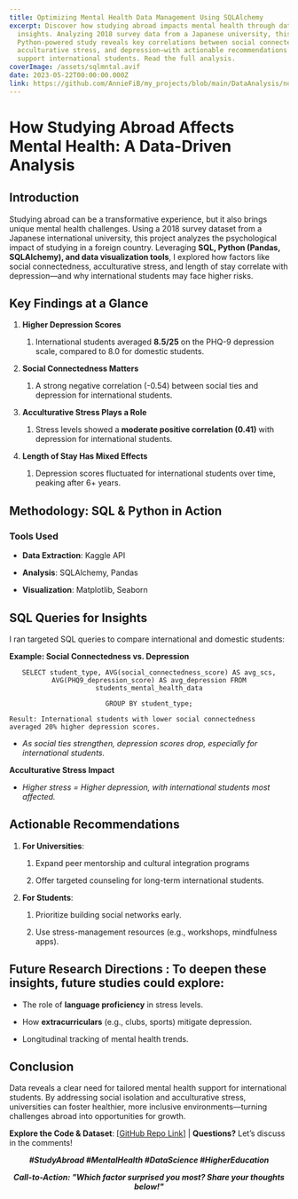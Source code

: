 ```yaml
---
title: Optimizing Mental Health Data Management Using SQLAlchemy
excerpt: Discover how studying abroad impacts mental health through data-driven
  insights. Analyzing 2018 survey data from a Japanese university, this SQL and
  Python-powered study reveals key correlations between social connectedness,
  acculturative stress, and depression—with actionable recommendations to
  support international students. Read the full analysis.
coverImage: /assets/sqlmntal.avif
date: 2023-05-22T00:00:00.000Z
link: https://github.com/AnnieFiB/my_projects/blob/main/DataAnalysis/notebooks/MentalHealthSQL_Panda.ipynb
---
```

# **How Studying Abroad Affects Mental Health: A Data-Driven Analysis**

## **Introduction**

Studying abroad can be a transformative experience, but it also brings unique mental health challenges. Using a 2018 survey dataset from a Japanese international university, this project analyzes the psychological impact of studying in a foreign country. Leveraging **SQL, Python (Pandas, SQLAlchemy), and data visualization tools**, I explored how factors like social connectedness, acculturative stress, and length of stay correlate with depression—and why international students may face higher risks.

## **Key Findings at a Glance**

1.  **Higher Depression Scores**
    
    1.  International students averaged **8.5/25** on the PHQ-9 depression scale, compared to 8.0 for domestic students.
        
2.  **Social Connectedness Matters**
    
    1.  A strong negative correlation (-0.54) between social ties and depression for international students.
        
3.  **Acculturative Stress Plays a Role**
    
    1.  Stress levels showed a **moderate positive correlation (0.41)** with depression for international students.
        
4.  **Length of Stay Has Mixed Effects**
    
    1.  Depression scores fluctuated for international students over time, peaking after 6+ years.
        

## **Methodology: SQL & Python in Action**

### **Tools Used**

*   **Data Extraction**: Kaggle API
    
*   **Analysis**: SQLAlchemy, Pandas
    
*   **Visualization**: Matplotlib, Seaborn
    

## **SQL Queries for Insights**

I ran targeted SQL queries to compare international and domestic students:

**Example: Social Connectedness vs. Depression**

<p style="text-align: center"><code>SELECT student_type, AVG(social_connectedness_score) AS avg_scs, AVG(PHQ9_depression_score) AS avg_depression FROM students_mental_health_data</code></p><p style="text-align: center"><code>GROUP BY student_type;</code></p>

```
Result: International students with lower social connectedness averaged 20% higher depression scores.
```

*   _As social ties strengthen, depression scores drop, especially for international students._
    

**Acculturative Stress Impact**

*   _Higher stress = Higher depression, with international students most affected._
    

## **Actionable Recommendations**

1.  **For Universities**:
    
    1.  Expand peer mentorship and cultural integration programs
        
    2.  Offer targeted counseling for long-term international students.
        
2.  **For Students**:
    
    1.  Prioritize building social networks early.
        
    2.  Use stress-management resources (e.g., workshops, mindfulness apps).
        

## **Future Research Directions :** To deepen these insights, future studies could explore:

*   The role of **language proficiency** in stress levels.
    
*   How **extracurriculars** (e.g., clubs, sports) mitigate depression.
    
*   Longitudinal tracking of mental health trends.
    

## **Conclusion**

Data reveals a clear need for tailored mental health support for international students. By addressing social isolation and acculturative stress, universities can foster healthier, more inclusive environments—turning challenges abroad into opportunities for growth.

**Explore the Code & Dataset**: \[[GitHub Repo Link\]](https://github.com/AnnieFiB/my_projects/tree/main/DataAnalysis) | **Questions?** Let’s discuss in the comments!

<p style="text-align: center"><strong><em>#StudyAbroad #MentalHealth #DataScience #HigherEducation</em></strong></p><p style="text-align: center"><strong><em>Call-to-Action: "Which factor surprised you most? Share your thoughts below!"</em></strong></p>